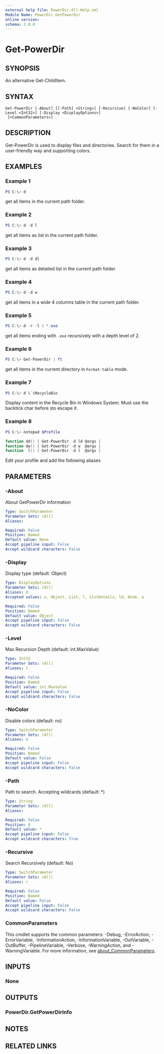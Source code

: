 ```yaml
---
external help file: PowerDir.dll-Help.xml
Module Name: PowerDir.GetPowerDir
online version:
schema: 2.0.0
---
```


# Get-PowerDir

## SYNOPSIS
An alternative Get-ChildItem.

## SYNTAX

```
Get-PowerDir [-About] [[-Path] <String>] [-Recursive] [-NoColor] [-Level <Int32>] [-Display <DisplayOptions>]
 [<CommonParameters>]
```

## DESCRIPTION
Get-PowerDir is used to display files and directories.
Search for them in a user-friendly way and supporting colors.

## EXAMPLES

### Example 1
```powershell
PS C:\> d
```

get all items in the current path folder.

### Example 2
```powershell
PS C:\> d -d l
```

get all items as list in the current path folder.

### Example 3
```powershell
PS C:\> d -d dl
```

get all items as detailed list in the current path folder.

### Example 4
```powershell
PS C:\> d -d w
```

get all items in a wide 4 columns table in the current path folder.

### Example 5
```powershell
PS C:\> d -r -l 2 *.exe
```

get all items ending with `.exe` recursively with a depth level of 2.

### Example 6
```powershell
PS C:\> Get-PowerDir | ft
```

get all items in the current directory in `Format-table` mode.

### Example 7
```powershell
PS C:\> d \`$RecycleBin
```

Display content in the Recycle Bin in Windows System.
Must use the backtick char before `$`to escape it.

### Example 8
```powershell
PS C:\> notepad $Profile

function dd() { Get-PowerDir -d ld @args }
function dw() { Get-PowerDir -d w  @args }
function  l() { Get-PowerDir -d l  @args }
```

Edit your profile and add the following aliases

## PARAMETERS

### -About
About GetPowerDir information

```yaml
Type: SwitchParameter
Parameter Sets: (All)
Aliases:

Required: False
Position: Named
Default value: None
Accept pipeline input: False
Accept wildcard characters: False
```

### -Display
Display type (default: Object)

```yaml
Type: DisplayOptions
Parameter Sets: (All)
Aliases: d
Accepted values: o, Object, List, l, ListDetails, ld, Wide, w

Required: False
Position: Named
Default value: Object
Accept pipeline input: False
Accept wildcard characters: False
```

### -Level
Max Recursion Depth (default: int.MaxValue)

```yaml
Type: Int32
Parameter Sets: (All)
Aliases: l

Required: False
Position: Named
Default value: int.MaxValue
Accept pipeline input: False
Accept wildcard characters: False
```

### -NoColor
Disable colors (default: no)

```yaml
Type: SwitchParameter
Parameter Sets: (All)
Aliases: n

Required: False
Position: Named
Default value: False
Accept pipeline input: False
Accept wildcard characters: False
```

### -Path
Path to search.
Accepting wildcards (default: *)

```yaml
Type: String
Parameter Sets: (All)
Aliases:

Required: False
Position: 0
Default value: *
Accept pipeline input: False
Accept wildcard characters: True
```

### -Recursive
Search Recursively (default: No)

```yaml
Type: SwitchParameter
Parameter Sets: (All)
Aliases: r

Required: False
Position: Named
Default value: False
Accept pipeline input: False
Accept wildcard characters: False
```

### CommonParameters
This cmdlet supports the common parameters: -Debug, -ErrorAction, -ErrorVariable, -InformationAction, -InformationVariable, -OutVariable, -OutBuffer, -PipelineVariable, -Verbose, -WarningAction, and -WarningVariable. For more information, see [about_CommonParameters](http://go.microsoft.com/fwlink/?LinkID=113216).

## INPUTS

### None
## OUTPUTS

### PowerDir.GetPowerDirInfo
## NOTES

## RELATED LINKS
